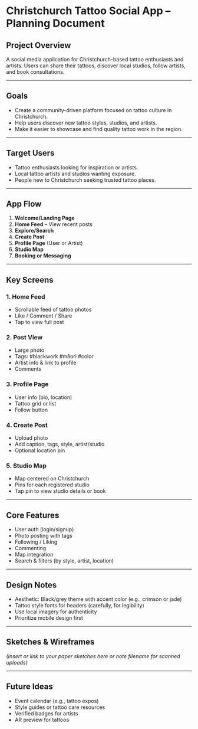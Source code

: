 # Christchurch Tattoo Social App – Planning Document

## Project Overview
A social media application for Christchurch-based tattoo enthusiasts and artists.
Users can share their tattoos, discover local studios, follow artists, and book consultations.

---

## Goals
- Create a community-driven platform focused on tattoo culture in Christchurch.
- Help users discover new tattoo styles, studios, and artists.
- Make it easier to showcase and find quality tattoo work in the region.

---

## Target Users
- Tattoo enthusiasts looking for inspiration or artists.
- Local tattoo artists and studios wanting exposure.
- People new to Christchurch seeking trusted tattoo places.

---

## App Flow
1. **Welcome/Landing Page**
2. **Home Feed** – View recent posts
3. **Explore/Search**
4. **Create Post**
5. **Profile Page** (User or Artist)
6. **Studio Map**
7. **Booking or Messaging**

---

## Key Screens

### 1. Home Feed
- Scrollable feed of tattoo photos
- Like / Comment / Share
- Tap to view full post

### 2. Post View
- Large photo
- Tags: #blackwork #māori #color
- Artist info & link to profile
- Comments

### 3. Profile Page
- User info (bio, location)
- Tattoo grid or list
- Follow button

### 4. Create Post
- Upload photo
- Add caption, tags, style, artist/studio
- Optional location pin

### 5. Studio Map
- Map centered on Christchurch
- Pins for each registered studio
- Tap pin to view studio details or book

---

## Core Features
- User auth (login/signup)
- Photo posting with tags
- Following / Liking
- Commenting
- Map integration
- Search & filters (by style, artist, location)

---

## Design Notes
- Aesthetic: Black/grey theme with accent color (e.g., crimson or jade)
- Tattoo style fonts for headers (carefully, for legibility)
- Use local imagery for authenticity
- Prioritize mobile design first

---

## Sketches & Wireframes
_(Insert or link to your paper sketches here or note filename for scanned uploads)_

---

## Future Ideas
- Event calendar (e.g., tattoo expos)
- Style guides or tattoo care resources
- Verified badges for artists
- AR preview for tattoos
